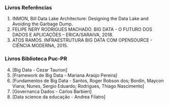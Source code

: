 ### Livros Referências

1. INMON, Bill Data Lake Architecture: Designing the Data Lake and Avoiding the Garbage Dump.
2. FELIPE NERY RODRIGUES MACHADO. BIG DATA - O FUTURO DOS DADOS E APLICAÇÕES – ERICA/SARAIVA, 2018.
3. ATOS RAMOS. INFRAESTRUTURA BIG DATA COM OPENSOURCE - CIÊNCIA MODERNA, 2015.

### Livros Biblioteca Puc-PR
4. [Big Data - Cezar Taurion]
5. [Framework de Big Data - Mariana Araújo Pereira]
6. [Fundamentos de Big Data - Santos, Roger Robson dos; Bordin, Maycon Viana; Nunes, Sergio Eduardo; Rodrigues, Thiago Nascimento]
7. [Governanca Dados - Carlos Barbieri]
8. [Data science da educação - Andrea Filatro]

